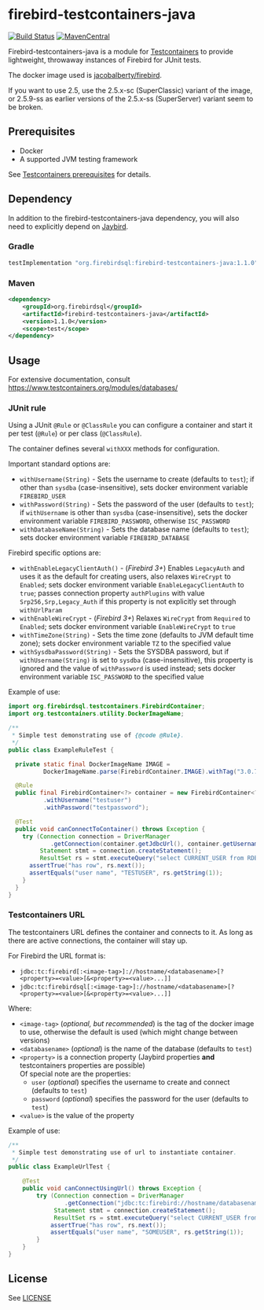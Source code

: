 firebird-testcontainers-java
============================

[![Build Status](https://travis-ci.com/FirebirdSQL/firebird-testcontainers-java.svg?branch=master)](https://travis-ci.com/FirebirdSQL/firebird-testcontainers-java)
[![MavenCentral](https://maven-badges.herokuapp.com/maven-central/org.firebirdsql/firebird-testcontainers-java/badge.svg)](https://maven-badges.herokuapp.com/maven-central/org.firebirdsql/firebird-testcontainers-java/)

Firebird-testcontainers-java is a module for [Testcontainers](https://www.testcontainers.org/)
to provide lightweight, throwaway instances of Firebird for JUnit tests.

The docker image used is [jacobalberty/firebird](https://hub.docker.com/r/jacobalberty/firebird/).

If you want to use 2.5, use the 2.5.x-sc (SuperClassic) variant of the image, or 2.5.9-ss
as earlier versions of the 2.5.x-ss (SuperServer) variant seem to be broken.

Prerequisites
-------------

- Docker
- A supported JVM testing framework

See [Testcontainers prerequisites](https://www.testcontainers.org/#prerequisites) for details.

Dependency
----------

In addition to the firebird-testcontainers-java dependency, you will also need
to explicitly depend on [Jaybird](https://github.com/FirebirdSQL/jaybird).

### Gradle

```groovy
testImplementation "org.firebirdsql:firebird-testcontainers-java:1.1.0"
```

### Maven

```xml
<dependency>
    <groupId>org.firebirdsql</groupId>
    <artifactId>firebird-testcontainers-java</artifactId>
    <version>1.1.0</version>
    <scope>test</scope>
</dependency>
```

Usage
-----

For extensive documentation, consult https://www.testcontainers.org/modules/databases/

### JUnit rule

Using a JUnit `@Rule` or `@ClassRule` you can configure a container and start it
per test (`@Rule`) or per class (`@ClassRule`).

The container defines several `withXXX` methods for configuration.

Important standard options are:

- `withUsername(String)` - Sets the username to create (defaults to `test`); if
other than `sysdba` (case-insensitive), sets docker environment variable
`FIREBIRD_USER`
- `withPassword(String)` - Sets the password of the user (defaults to `test`);
if `withUsername` is other than `sysdba` (case-insensitive), sets the docker
environment variable `FIREBIRD_PASSWORD`, otherwise `ISC_PASSWORD`
- `withDatabaseName(String)` - Sets the database name (defaults to `test`);
sets docker environment variable `FIREBIRD_DATABASE`

Firebird specific options are:

- `withEnableLegacyClientAuth()` - (_Firebird 3+_) Enables `LegacyAuth` and uses
it as the default for creating users, also relaxes `WireCrypt` to `Enabled`;
sets docker environment variable `EnableLegacyClientAuth` to `true`;
passes connection property `authPlugins` with value `Srp256,Srp,Legacy_Auth` if
this property is not explicitly set through `withUrlParam`
- `withEnableWireCrypt` - (_Firebird 3+_) Relaxes `WireCrypt` from `Required` to
`Enabled`; sets docker environment variable `EnableWireCrypt` to `true`
- `withTimeZone(String)` - Sets the time zone (defaults to JVM default time
zone); sets docker environment variable `TZ` to the specified value
- `withSysdbaPassword(String)` - Sets the SYSDBA password, but if 
`withUsername(String)` is set to `sysdba` (case-insensitive), this property is
ignored and the value of `withPassword` is used instead; sets docker
environment variable `ISC_PASSWORD` to the specified value

Example of use:

```java
import org.firebirdsql.testcontainers.FirebirdContainer;
import org.testcontainers.utility.DockerImageName;

/**
 * Simple test demonstrating use of {@code @Rule}.
 */
public class ExampleRuleTest {

  private static final DockerImageName IMAGE = 
          DockerImageName.parse(FirebirdContainer.IMAGE).withTag("3.0.7");

  @Rule
  public final FirebirdContainer<?> container = new FirebirdContainer<?>(IMAGE)
          .withUsername("testuser")
          .withPassword("testpassword");

  @Test
  public void canConnectToContainer() throws Exception {
    try (Connection connection = DriverManager
            .getConnection(container.getJdbcUrl(), container.getUsername(), container.getPassword());
         Statement stmt = connection.createStatement();
         ResultSet rs = stmt.executeQuery("select CURRENT_USER from RDB$DATABASE")) {
      assertTrue("has row", rs.next());
      assertEquals("user name", "TESTUSER", rs.getString(1));
    }
  }
}
```

### Testcontainers URL

The testcontainers URL defines the container and connects to it. As long as 
there are active connections, the container will stay up.

For Firebird the URL format is:

- `jdbc:tc:firebird[:<image-tag>]://hostname/<databasename>[?<property>=<value>[&<property>=<value>...]]`
- `jdbc:tc:firebirdsql[:<image-tag>]://hostname/<databasename>[?<property>=<value>[&<property>=<value>...]]`

Where:

- `<image-tag>` (_optional, but recommended_) is the tag of the docker image to
  use, otherwise the default is used (which might change between versions)
- `<databasename>` (_optional_) is the name of the database (defaults to `test`)
- `<property>` is a connection property (Jaybird properties **and** testcontainers properties are possible) \
  Of special note are the properties:
  - `user` (_optional_) specifies the username to create and connect (defaults to `test`)
  - `password` (_optional_) specifies the password for the user (defaults to `test`)
- `<value>` is the value of the property

Example of use:

```java
/**
 * Simple test demonstrating use of url to instantiate container.
 */
public class ExampleUrlTest {

    @Test
    public void canConnectUsingUrl() throws Exception {
        try (Connection connection = DriverManager
                .getConnection("jdbc:tc:firebird://hostname/databasename?user=someuser&password=somepwd");
             Statement stmt = connection.createStatement();
             ResultSet rs = stmt.executeQuery("select CURRENT_USER from RDB$DATABASE")) {
            assertTrue("has row", rs.next());
            assertEquals("user name", "SOMEUSER", rs.getString(1));
        }
    }
}
```

License
-------

See [LICENSE](LICENSE)
